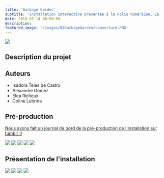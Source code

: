 ```yaml
---
title: 'Garbage Garden'
subtitle: 'Installation interactive presentée à la Folie Numérique, La Villette (2018)'
date: 2018-05-14 00:00:00
description: 
featured_image: '/images/03GarbageGarden/couverture.PNG'
---
```


![](/images/03GarbageGarden/couverture.PNG)

## Description du projet

## Auteurs
- Isadora Teles de Castro
- Alexandre Gomez
- Elea Richeux
- Coline Lubrina

## Pré-production

[Nous avons fait un journal de bord de la pré-production de l'installation sur tumblr !!](https://garbage---garden.tumblr.com/)

<div class="gallery" data-columns="4">
	<img src="/images/03GarbageGarden/galerie01/01.JPG">
    <img src="/images/03GarbageGarden/galerie01/02.JPG">
    <img src="/images/03GarbageGarden/galerie01/03.JPG">
    <img src="/images/03GarbageGarden/galerie01/04.JPG">
    <img src="/images/03GarbageGarden/galerie01/05.JPG">
</div>

## Présentation de l'installation
<div class="gallery" data-columns="4">
	<img src="/images/03GarbageGarden/galerie02/01.JPG">
    <img src="/images/03GarbageGarden/galerie02/02.JPG">
    <img src="/images/03GarbageGarden/galerie02/03.JPG">
    <img src="/images/03GarbageGarden/galerie02/04.JPG">
</div>
